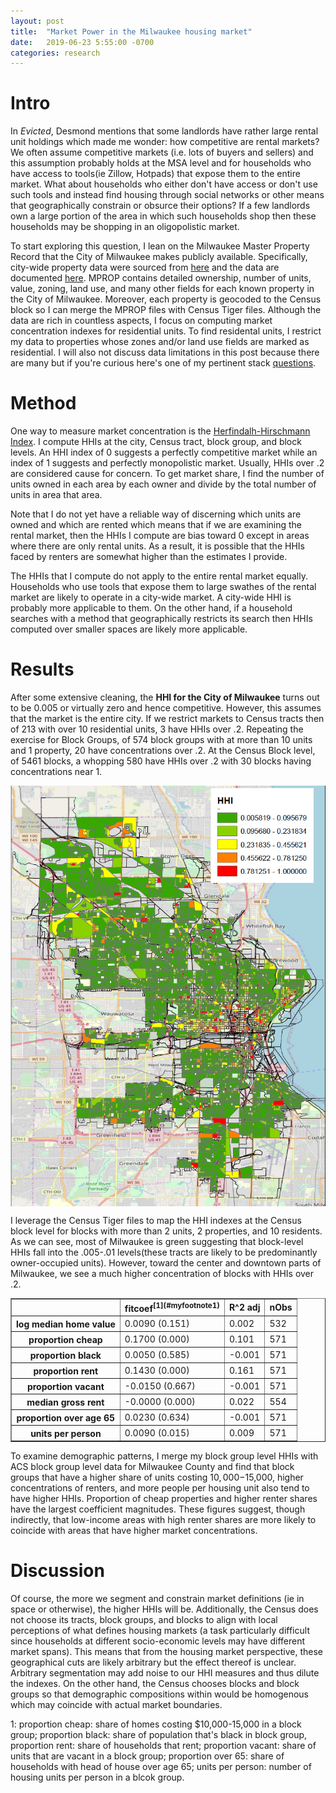 ```yaml
---
layout: post
title:  "Market Power in the Milwaukee housing market"
date:   2019-06-23 5:55:00 -0700
categories: research
---
```


# Intro

In *Evicted*, Desmond mentions that some landlords have rather large rental unit holdings which made me wonder: how competitive are rental markets? We often assume competitive markets (i.e. lots of buyers and sellers) and this assumption probably holds at the MSA level and for households who have access to tools(ie Zillow, Hotpads) that expose them to the entire market. What about households who either don't have access or don't use such tools and instead find housing through social networks or other means that geographically constrain or obsurce their options? If a few landlords own a large portion of the area in which such households shop then these households may be shopping in an oligopolistic market. 


To start exploring this question, I lean on the Milwaukee Master Property Record that the City of Milwaukee makes publicly available. Specifically, city-wide property data were sourced from [here](https://city.milwaukee.gov/DownloadTabularData3496.htm)  and the data are documented [here](https://itmdapps.milwaukee.gov/gis/mprop/Documentation/mprop.pdf). MPROP contains detailed ownership, number of units, value, zoning, land use, and many other fields for each known property in the City of Milwaukee. Moreover, each property is geocoded to the Census block so I can merge the MPROP files with Census Tiger files. Although the data are rich in countless aspects, I focus on computing market concentration indexes for residential units. To find residental units, I restrict my data to properties whose zones and/or land use fields are marked as residential. I will also not discuss data limitations in this post because there are many but if you're curious here's one of my pertinent stack [questions](https://stackoverflow.com/questions/52865020/groupby-this-or-that). 

# Method 

One way to measure market concentration is the [Herfindalh-Hirschmann Index](https://en.wikipedia.org/wiki/Herfindahl%E2%80%93Hirschman_Index). I compute HHIs at the city, Census tract, block group, and block levels. An HHI index of 0 suggests a perfectly competitive market while an index of 1 suggests and perfectly monopolistic market. Usually, HHIs over .2 are considered cause for concern. To get market share, I find the number of units owned in each area by each owner and divide by the total number of units in area that area. 


Note that I do not yet have a reliable way of discerning which units are owned and which are rented which means that if we are examining the rental market, then the HHIs I compute are bias toward 0 except in areas where there are only rental units. As a result, it is possible that the HHIs faced by renters are somewhat higher than the estimates I provide. 


The HHIs that I compute do not apply to the entire rental market equally. Households who use tools that expose them to large swathes of the rental market are likely to operate in a city-wide market. A city-wide HHI is probably more applicable to them. On the other hand, if a household searches with a method that geographically restricts its search then HHIs computed over smaller spaces are likely more applicable. 

# Results

After some extensive cleaning, the **HHI for the City of Milwaukee** turns out to be   0.005 or virtually zero and hence competitive. However, this assumes that the market is the entire city. If we restrict markets to Census tracts then of 213 with over 10 residential units, 3 have HHIs over .2. Repeating the exercise for Block Groups, of 574 block groups with at more than 10 units and 1 property, 20 have concentrations over .2. At the Census Block level, of 5461 blocks, a whopping 580 have HHIs over .2 with 30 blocks having concentrations near 1. 

<p align="center"><img src="/MilwaukeeHHI.PNG" alt="map" align="center" width="600"/></p>

I leverage the Census Tiger files to map the HHI indexes at the Census block level for blocks with more than 2 units, 2 properties, and 10 residents. As we can see, most of Milwaukee is green suggesting that block-level HHIs fall into the .005-.01 levels(these tracts are likely to be predominantly owner-occupied units). However, toward the center and downtown parts of Milwaukee, we see a much higher concentration of blocks with HHIs over .2. 

<div>
<style scoped>
    .dataframe tbody tr th:only-of-type {
        vertical-align: middle;
    }

    .dataframe tbody tr th {
        vertical-align: top;
    }

    .dataframe thead th {
        text-align: right;
    }
</style>
<table border="1" class="dataframe">
  <thead>
    <tr style="text-align: right;">
      <th></th>
      <th>fitcoef<sup>[1](#myfootnote1)</sup></th>
      <th>R^2 adj</th>
      <th>nObs</th>
    </tr>
  </thead>
  <tbody>
    <tr>
      <th>log median home value</th>
      <td>0.0090 (0.151)</td>
      <td>0.002</td>
      <td>532</td>
    </tr>
    <tr>
      <th>proportion cheap</th>
      <td>0.1700 (0.000)</td>
      <td>0.101</td>
      <td>571</td>
    </tr>
    <tr>
      <th>proportion black</th>
      <td>0.0050 (0.585)</td>
      <td>-0.001</td>
      <td>571</td>
    </tr>
    <tr>
      <th>proportion rent</th>
      <td>0.1430 (0.000)</td>
      <td>0.161</td>
      <td>571</td>
    </tr>
    <tr>
      <th>proportion vacant</th>
      <td>-0.0150 (0.667)</td>
      <td>-0.001</td>
      <td>571</td>
    </tr>
    <tr>
      <th>median gross rent</th>
      <td>-0.0000 (0.000)</td>
      <td>0.022</td>
      <td>554</td>
    </tr>
    <tr>
      <th>proportion over age 65</th>
      <td>0.0230 (0.634)</td>
      <td>-0.001</td>
      <td>571</td>
    </tr>
    <tr>
      <th>units per person</th>
      <td>0.0090 (0.015)</td>
      <td>0.009</td>
      <td>571</td>
    </tr>
  </tbody>
</table>
</div>



To examine demographic patterns, I merge my block group level HHIs with ACS block group level data for Milwaukee County and find that block groups that have a higher share of units costing $10,000-$15,000, higher concentrations of renters, and more people per housing unit also tend to have higher HHIs. Proportion of cheap properties and higher renter shares have the largest coefficient magnitudes. These figures suggest, though indirectly, that low-income areas with high renter shares are more likely to coincide with areas that have higher market concentrations. 



# Discussion

Of course, the more we segment and constrain market definitions (ie in space or otherwise), the higher HHIs will be. Additionally, the Census does not choose its tracts, block groups, and blocks to align with local perceptions of what defines housing markets (a task particularly difficult since households at different socio-economic levels may have different market spans). This means that from the housing market perspective, these geographical cuts are likely arbitrary but the effect thereof is unclear. Arbitrary segmentation may add noise to our HHI measures and thus dilute the indexes. On the other hand, the Census chooses blocks and block groups so that demographic compositions within would be homogenous which may coincide with actual market boundaries. 

<a name="myfootnote1">1</a>: proportion cheap: share of homes costing $10,000-15,000 in a block group; proportion black: share of population that's black in block group, proportion rent: share of households that rent; proportion vacant: share of units that are vacant in a block group; proportion over 65: share of households with head of house over age 65; units per person: number of housing units per person in a blcok group. 
